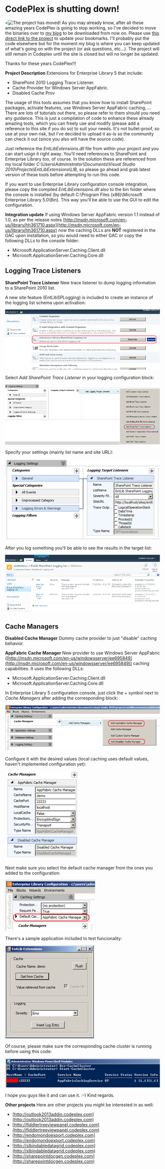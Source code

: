 # **CodePlex is shutting down!**

<![The project has moved!](Home_truck-icon.png|http://blog.gamosoft.com/enterprise-library-extensions/)
As you may already know, after all these amazing years CodePlex is going to stop working, so I've decided to move the binaries over to [my blog](http://blog.gamosoft.com/) to be downloaded from now on. Please use [this direct link to the project](http://blog.gamosoft.com/enterprise-library-extensions/) to update your bookmarks.
I'll probably put the code elsewhere but for the moment my blog is where you can keep updated of what's going on with the project (or ask questions, etc...). The project will still remain in Codeplex until the site is closed but will no longer be updated.

Thanks for these years CodePlex!!!



**Project Description**
Extensions for Enterprise Library 5 that include:
* SharePoint 2010 Logging Trace Listener.
* Cache Provider for Windows Server AppFabric.
* Disabled Cache Prov

The usage of this tools assumes that you know how to install SharePoint packages, activate features, use Windows Server AppFabric caching, ... There are lots of tutorials out there, so please refer to them should you need any guidance. This is just a compilation of code to enhance these already amazing tools, which you can freely use and modify (please add a reference to this site if you do so) to suit your needs. It's not bullet-proof, so use at your own risk, but I've decided to upload it as-is so the community can check it out (since you also will have the source code).

Just reference the _EntLibExtensions.dll_ file from within your project and you can start usign it right away. You'll need references to SharePoint and Enterprise Library too, of course.
In the solution these are referenced from my local folder _C:\Users\Administrator\Documents\Visual Studio 2010\Projects\EntLibExtensions\LIB_, so please go ahead and grab latest version of these tools before attempting to run this code.

If you want to use Enterprise Library configuration console integration, please copy the compiled _EntLibExtensions.dll_ also to the bin folder where the console is installed (by default C:\Program Files (x86)\Microsoft Enterprise Library 5.0\Bin). This way you'll be able to use the GUI to edit the configuration.

**Integration update**
If using Windows Server AppFabric version 1.1 instead of 1.0, as per the release notes [http://msdn.microsoft.com/en-us/library/hh361710.aspx](http://msdn.microsoft.com/en-us/library/hh361710.aspx) now the caching DLLs are **NOT** registered in the GAC upon installation, so you would need to either GAC or copy the following DLLs to the console folder:

* Microsoft.ApplicationServer.Caching.Client.dll
* Microsoft.ApplicationServer.Caching.Core.dll

## Logging Trace Listeners

**SharePoint Trace Listener**
New trace listener to dump logging information to a SharePoint 2010 list.

A new site feature (EntLibSPLogging) is included to create an instance of the logging list schema upon activation:

![Activate feature](Home_activate_list_feature.png)

Select _Add SharePoint Trace Listener_ in your logging configuration block:

![Add logging trace listener](Home_add_listener.png)

Specify your settings (mainly list name and site URL):

![Set logging settings](Home_logging_settings.png)

After you log something you'll be able to see the results in the target list:

![Log entries in SharePoint](Home_entlib_list.png)

## Cache Managers

**Disabled Cache Manager**
Dummy cache provider to just "disable" caching behavior.

**AppFabric Cache Manager**
New provider to use Windows Server AppFabric ([http://msdn.microsoft.com/en-us/windowsserver/ee695849](http://msdn.microsoft.com/en-us/windowsserver/ee695849)) caching capabilities.
It uses the following DLLs:
* Microsoft.ApplicationServer.Caching.Client.dll
* Microsoft.ApplicationServer.Caching.Core.dll

In Enterprise Library 5 configuration console, just click the + symbol next to _Cache Managers_ after adding the corresponding block:

![Add cache managers](Home_add_managers.png)

Configure it with the desired values (local caching uses default values, haven't implemented configuration yet):

![Configuring cache managers](Home_cache_managers.png)

Next make sure you select the default cache manager from the ones you added to the configuration:

![Choose default cache manager](Home_default_cachemanager.png)


There's a sample application included to test funcionality:

![Sample application](Home_test_application.png)

Of course, please make sure the corresponding cache cluster is running before using this code:

![Start cache cluster](Home_cluster.png)

I hope you guys like it and can use it. :-)
Kind regards.


**Other projects**
Here are other projects you might be interested in as well:

* [http://outlook2013addin.codeplex.com](http://outlook2013addin.codeplex.com)
* [http://fiddlertreeviewpanel.codeplex.com](http://fiddlertreeviewpanel.codeplex.com)
* [http://endomondoexport.codeplex.com](http://endomondoexport.codeplex.com)
* [http://slbindabledatagrid.codeplex.com](http://slbindabledatagrid.codeplex.com)
* [http://sharepointdocgen.codeplex.com](http://sharepointdocgen.codeplex.com)